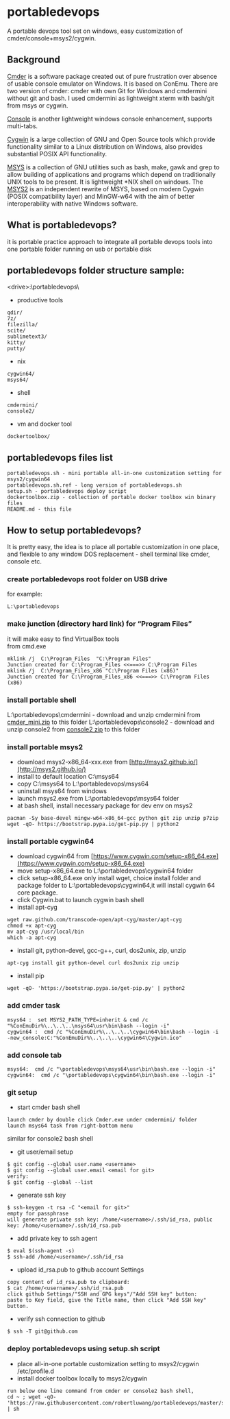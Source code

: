 # portabledevops

A portable devops tool set on windows, easy customization of cmder/console+msys2/cygwin.

## Background

[Cmder](https://github.com/cmderdev/cmder) is a software package created out of pure frustration over absence of usable console emulator on Windows. It is based on ConEmu. There are two version of cmder: cmder with own Git for Windows and cmdermini without git and bash. I used cmdermini as lightweight xterm with bash/git from msys or cygwin.

[Console](https://sourceforge.net/projects/console/) is another lightweight windows console enhancement, supports multi-tabs.

[Cygwin](https://cygwin.com/) is a large collection of GNU and Open Source tools which provide functionality similar to a Linux distribution on Windows, also provides substantial POSIX API functionality.

[MSYS](http://www.mingw.org/wiki/MSYS) is a collection of GNU utilities such as bash, make, gawk and grep to allow building of applications and programs which depend on traditionally UNIX tools to be present. It is lightweight *NIX shell on windows. The [MSYS2](https://sourceforge.net/projects/msys2/?source=navbar) is an independent rewrite of MSYS, based on modern Cygwin (POSIX compatibility layer) and MinGW-w64 with the aim of better interoperability with native Windows software.

## What is portabledevops?
it is portable practice approach to integrate all portable devops tools into one portable folder running on usb or portable disk 

## portabledevops folder structure sample: 
&lt;drive&gt;:\portabledevops\  
* productive tools      
```
qdir/   
7z/   
filezilla/   
scite/                 
sublimetext3/  
kitty/  
putty/  
```
* nix 
```
cygwin64/ 
msys64/
```
* shell 
```
cmdermini/             
console2/
```
* vm and docker tool
```
dockertoolbox/        
```

## portabledevops files list 
``` 
portabledevops.sh - mini portable all-in-one customization setting for msys2/cygwin64
portabledevops.sh.ref - long version of portabledevops.sh   
setup.sh - portabledevops deploy script
dockertoolbox.zip - collection of portable docker toolbox win binary files
README.md - this file   
```

## How to setup portabledevops?

It is pretty easy, the idea is to place all portable customization in one place, and flexible to any window DOS replacement - shell terminal like cmder, console etc. 
### create portabledevops root folder on USB drive
for example: 
```
L:\portabledevops
```

### make junction (directory hard link) for “Program Files”
it will make easy to find VirtualBox tools  
from cmd.exe 
```
mklink /j  C:\Program_Files  "C:\Program Files"
Junction created for C:\Program_Files <<===>> C:\Program Files
mklink /j  C:\Program_Files_x86 "C:\Program Files (x86)"
Junction created for C:\Program_Files_x86 <<===>> C:\Program Files (x86)
```

### install portable shell  
L:\portabledevops\cmdermini - download and unzip cmdermini from [cmder_mini.zip](https://github.com/cmderdev/cmder/releases) to this folder
L:\portabledevops\console2  - download and unzip console2 from [console2 zip](https://sourceforge.net/projects/console/) to this folder

### install portable msys2 
- download msys2-x86_64-xxx.exe from [http://msys2.github.io/](http://msys2.github.io/)
- install to default location C:\msys64
- copy C:\msys64 to L:\portabledevops\msys64
- uninstall msys64 from windows
- launch msys2.exe from L:\portabledevops\msys64 folder
- at bash shell, install necessary package for dev env on msys2 
```
pacman -Sy base-devel mingw-w64-x86_64-gcc python git zip unzip p7zip
wget -qO- https://bootstrap.pypa.io/get-pip.py | python2
```

### install portable cygwin64 
- download cygwin64 from [https://www.cygwin.com/setup-x86_64.exe](https://www.cygwin.com/setup-x86_64.exe)
- move setup-x86_64.exe to L:\portabledevops\cygwin64 folder
- click setup-x86_64.exe
only install wget, choice install folder and package folder to L:\portabledevops\cygwin64,it will install cygwin 64 core package. 
- click Cygwin.bat to launch cygwin bash shell
- install apt-cyg
```
wget raw.github.com/transcode-open/apt-cyg/master/apt-cyg
chmod +x apt-cyg
mv apt-cyg /usr/local/bin
which -a apt-cyg
```
- install git, python-devel, gcc-g++, curl, dos2unix, zip, unzip 
```
apt-cyg install git python-devel curl dos2unix zip unzip
```
- install pip
```
wget -qO- 'https://bootstrap.pypa.io/get-pip.py' | python2
```

### add cmder task   
```
msys64 :  set MSYS2_PATH_TYPE=inherit & cmd /c "%ConEmuDir%\..\..\..\msys64\usr\bin\bash --login -i"
cygwin64 :  cmd /c "%ConEmuDir%\..\..\..\cygwin64\bin\bash --login -i -new_console:C:"%ConEmuDir%\..\..\..\cygwin64\Cygwin.ico"
``` 
### add console tab  
```
msys64:  cmd /c "\portabledevops\msys64\usr\bin\bash.exe --login -i"
cygwin64:  cmd /c "\portabledevops\cygwin64\bin\bash.exe --login -i"  
``` 
### git setup
* start cmder bash shell 
``` 
launch cmder by double click Cmder.exe under cmdermini/ folder 
launch msys64 task from right-bottom menu 
```
similar for console2 bash shell
* git user/email setup 
```
$ git config --global user.name <username>
$ git config --global user.email <email for git>
verify:
$ git config --global --list
```
* generate ssh key 
```
$ ssh-keygen -t rsa -C "<email for git>"
empty for passphrase
will generate private ssh key: /home/<username>/.ssh/id_rsa, public key: /home/<username>/.ssh/id_rsa.pub 
```
* add private key to ssh agent 
```
$ eval $(ssh-agent -s)
$ ssh-add /home/<username>/.ssh/id_rsa
```
* upload id_rsa.pub to github account Settings
```
copy content of id_rsa.pub to clipboard: 
$ cat /home/<username>/.ssh/id_rsa.pub 
click github Settings/"SSH and GPG keys"/"Add SSH key" button:
paste to Key field, give the Title name, then click "Add SSH key" button.
```
* verify ssh connection to github
```
$ ssh -T git@github.com
```
### deploy portabledevops using setup.sh script
* place all-in-one portable customization setting to msys2/cygwin /etc/profile.d
* install docker toolbox locally to msys2/cygwin 
```
run below one line command from cmder or console2 bash shell,
cd ~ ; wget -qO- 'https://raw.githubusercontent.com/robertluwang/portabledevops/master/setup.sh' | sh
```

